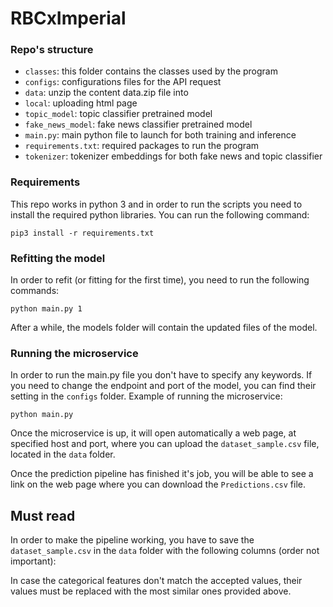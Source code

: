# RBCxImperial

### Repo's structure

- `classes`: this folder contains the classes used by the program
- `configs`: configurations files for the API request
- `data`: unzip the content data.zip file into 
- `local`: uploading html page
- `topic_model`: topic classifier pretrained model
- `fake_news_model`: fake news classifier pretrained model
- `main.py`: main python file to launch for both training and inference
- `requirements.txt`: required packages to run the program 
- `tokenizer`: tokenizer embeddings for both fake news and topic classifier

### Requirements

This repo works in python 3 and in order to run the scripts you need to install the required python libraries.
You can run the following command:

`pip3 install -r requirements.txt`

### Refitting the model

In order to refit (or fitting for the first time), you need to run the following commands:

`python main.py 1`

After a while, the models folder will contain the updated files of the model.

### Running the microservice

In order to run the main.py file you don't have to specify any keywords. 
If you need to change the endpoint and port of the model, you can find their setting
in the `configs` folder. Example of running the microservice:

`python main.py`

Once the microservice is up, it will open automatically a web page, at specified host and port,
where you can upload the `dataset_sample.csv` file, located in the `data` folder.

Once the prediction pipeline has finished it's job, you will be able to see a link on the web page
where you can download the `Predictions.csv` file. 

## Must read

In order to make the pipeline working, you have to save the `dataset_sample.csv` in the `data`
folder with the following columns (order not important):





In case the categorical features don't match the accepted values, their values
must be replaced with the most similar ones provided above.



